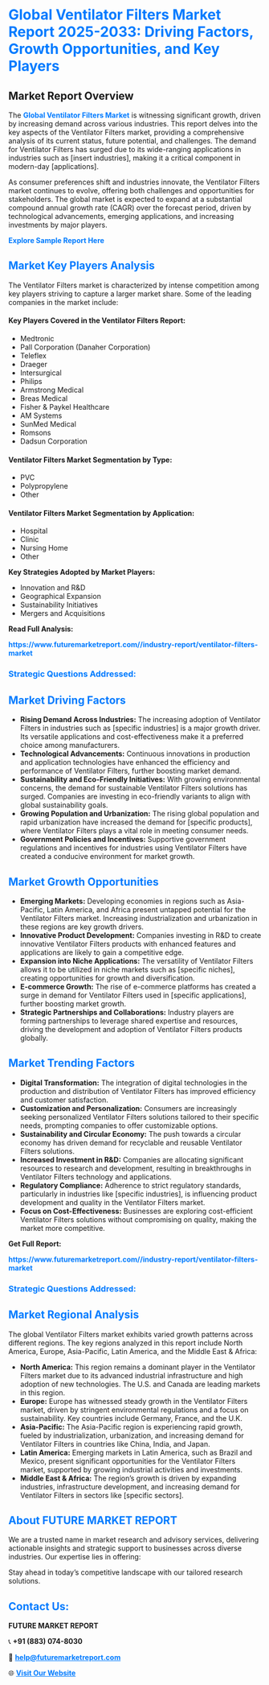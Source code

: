 <h1 style="color: #007BFF;">Global Ventilator Filters Market Report 2025-2033: Driving Factors, Growth Opportunities, and Key Players</h1>

<section id="overview">
<h2>Market Report Overview</h2>
<p>The <a href="https://www.futuremarketreport.com//industry-report/ventilator-filters-market" style="color: #007BFF; text-decoration: none;"><strong>Global Ventilator Filters Market</strong></a> is witnessing significant growth, driven by increasing demand across various industries. This report delves into the key aspects of the Ventilator Filters market, providing a comprehensive analysis of its current status, future potential, and challenges. The demand for Ventilator Filters has surged due to its wide-ranging applications in industries such as [insert industries], making it a critical component in modern-day [applications].</p>
<p>As consumer preferences shift and industries innovate, the Ventilator Filters market continues to evolve, offering both challenges and opportunities for stakeholders. The global market is expected to expand at a substantial compound annual growth rate (CAGR) over the forecast period, driven by technological advancements, emerging applications, and increasing investments by major players.</p>
</section>

<section id="overview">
<p><a href="https://www.futuremarketreport.com//request-sample/reportId=77748" style="color: #007BFF; text-decoration: none;"><strong>Explore Sample Report Here</strong></a></p>
</section>

<section id="key-players">
<h2 style="color: #007BFF;">Market Key Players Analysis</h2>
<p>The Ventilator Filters market is characterized by intense competition among key players striving to capture a larger market share. Some of the leading companies in the market include:</p>
<h4>Key Players Covered in the Ventilator Filters Report:</h4>
<ul><li>Medtronic</li><li>Pall Corporation (Danaher Corporation)</li><li>Teleflex</li><li>Draeger</li><li>Intersurgical</li><li>Philips</li><li>Armstrong Medical</li><li>Breas Medical</li><li>Fisher &amp; Paykel Healthcare</li><li>AM Systems</li><li>SunMed Medical</li><li>Romsons</li><li>Dadsun Corporation</li></ul>
<h4>Ventilator Filters Market Segmentation by Type:</h4>
<ul><li>PVC</li><li>Polypropylene</li><li>Other</li></ul>

<h4>Ventilator Filters Market Segmentation by Application:</h4>
<ul><li>Hospital</li><li>Clinic</li><li>Nursing Home</li><li>Other</li></ul>
<p><strong>Key Strategies Adopted by Market Players:</strong></p>
<ul>
<li>Innovation and R&D</li>
<li>Geographical Expansion</li>
<li>Sustainability Initiatives</li>
<li>Mergers and Acquisitions</li>
</ul>
</section>

<section>
<p><strong>Read Full Analysis: </strong></p><a href="https://www.futuremarketreport.com//industry-report/ventilator-filters-market" style="color: #007BFF; text-decoration: none;"><strong>https://www.futuremarketreport.com//industry-report/ventilator-filters-market</strong></a>
<h3 style="color: #007BFF;">Strategic Questions Addressed:</h3>
</section>

<section id="driving-factors">
<h2 style="color: #007BFF;">Market Driving Factors</h2>
<ul>
<li><strong>Rising Demand Across Industries:</strong> The increasing adoption of Ventilator Filters in industries such as [specific industries] is a major growth driver. Its versatile applications and cost-effectiveness make it a preferred choice among manufacturers.</li>
<li><strong>Technological Advancements:</strong> Continuous innovations in production and application technologies have enhanced the efficiency and performance of Ventilator Filters, further boosting market demand.</li>
<li><strong>Sustainability and Eco-Friendly Initiatives:</strong> With growing environmental concerns, the demand for sustainable Ventilator Filters solutions has surged. Companies are investing in eco-friendly variants to align with global sustainability goals.</li>
<li><strong>Growing Population and Urbanization:</strong> The rising global population and rapid urbanization have increased the demand for [specific products], where Ventilator Filters plays a vital role in meeting consumer needs.</li>
<li><strong>Government Policies and Incentives:</strong> Supportive government regulations and incentives for industries using Ventilator Filters have created a conducive environment for market growth.</li>
</ul>
</section>

<section id="growth-opportunities">
<h2 style="color: #007BFF;">Market Growth Opportunities</h2>
<ul>
<li><strong>Emerging Markets:</strong> Developing economies in regions such as Asia-Pacific, Latin America, and Africa present untapped potential for the Ventilator Filters market. Increasing industrialization and urbanization in these regions are key growth drivers.</li>
<li><strong>Innovative Product Development:</strong> Companies investing in R&D to create innovative Ventilator Filters products with enhanced features and applications are likely to gain a competitive edge.</li>
<li><strong>Expansion into Niche Applications:</strong> The versatility of Ventilator Filters allows it to be utilized in niche markets such as [specific niches], creating opportunities for growth and diversification.</li>
<li><strong>E-commerce Growth:</strong> The rise of e-commerce platforms has created a surge in demand for Ventilator Filters used in [specific applications], further boosting market growth.</li>
<li><strong>Strategic Partnerships and Collaborations:</strong> Industry players are forming partnerships to leverage shared expertise and resources, driving the development and adoption of Ventilator Filters products globally.</li>
</ul>
</section>

<section id="trending-factors">
<h2 style="color: #007BFF;">Market Trending Factors</h2>
<ul>
<li><strong>Digital Transformation:</strong> The integration of digital technologies in the production and distribution of Ventilator Filters has improved efficiency and customer satisfaction.</li>
<li><strong>Customization and Personalization:</strong> Consumers are increasingly seeking personalized Ventilator Filters solutions tailored to their specific needs, prompting companies to offer customizable options.</li>
<li><strong>Sustainability and Circular Economy:</strong> The push towards a circular economy has driven demand for recyclable and reusable Ventilator Filters solutions.</li>
<li><strong>Increased Investment in R&D:</strong> Companies are allocating significant resources to research and development, resulting in breakthroughs in Ventilator Filters technology and applications.</li>
<li><strong>Regulatory Compliance:</strong> Adherence to strict regulatory standards, particularly in industries like [specific industries], is influencing product development and quality in the Ventilator Filters market.</li>
<li><strong>Focus on Cost-Effectiveness:</strong> Businesses are exploring cost-efficient Ventilator Filters solutions without compromising on quality, making the market more competitive.</li>
</ul>
</section>

<section>
<p><strong>Get Full Report: </strong></p><a href="https://www.futuremarketreport.com//industry-report/ventilator-filters-market" style="color: #007BFF; text-decoration: none;"><strong>https://www.futuremarketreport.com//industry-report/ventilator-filters-market</strong></a>
<h3 style="color: #007BFF;">Strategic Questions Addressed:</h3>
</section>


<section id="regional-analysis">
<h2 style="color: #007BFF;">Market Regional Analysis</h2>
<p>The global Ventilator Filters market exhibits varied growth patterns across different regions. The key regions analyzed in this report include North America, Europe, Asia-Pacific, Latin America, and the Middle East & Africa:</p>
<ul>
<li><strong>North America:</strong> This region remains a dominant player in the Ventilator Filters market due to its advanced industrial infrastructure and high adoption of new technologies. The U.S. and Canada are leading markets in this region.</li>
<li><strong>Europe:</strong> Europe has witnessed steady growth in the Ventilator Filters market, driven by stringent environmental regulations and a focus on sustainability. Key countries include Germany, France, and the U.K.</li>
<li><strong>Asia-Pacific:</strong> The Asia-Pacific region is experiencing rapid growth, fueled by industrialization, urbanization, and increasing demand for Ventilator Filters in countries like China, India, and Japan.</li>
<li><strong>Latin America:</strong> Emerging markets in Latin America, such as Brazil and Mexico, present significant opportunities for the Ventilator Filters market, supported by growing industrial activities and investments.</li>
<li><strong>Middle East & Africa:</strong> The region’s growth is driven by expanding industries, infrastructure development, and increasing demand for Ventilator Filters in sectors like [specific sectors].</li>
</ul>
</section>

<footer>
<h2 style="color: #007BFF;">About FUTURE MARKET REPORT</h2>
<p>We are a trusted name in market research and advisory services, delivering actionable insights and strategic support to businesses across diverse industries. Our expertise lies in offering:</p>

<p>Stay ahead in today’s competitive landscape with our tailored research solutions.</p>

<h2 style="color: #007BFF;">Contact Us:</h2>
<p><strong>FUTURE MARKET REPORT</strong></p>
<p>📞 <strong>+91 (883) 074-8030</strong></p>
<p>📧 <strong><a href="mailto:help@futuremarketreport.com" style="color: #007BFF;">help@futuremarketreport.com</a></strong></p>
<p>🌐 <strong><a href="https://www.futuremarketreport.com/" style="color: #007BFF;">Visit Our Website</a></strong></p>
</footer>